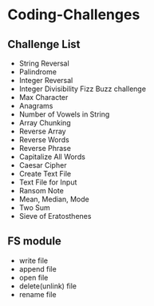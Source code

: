 # Coding-Challenges

## Challenge List

- String Reversal
- Palindrome
- Integer Reversal
- Integer Divisibility Fizz Buzz challenge
- Max Character
- Anagrams
- Number of Vowels in String
- Array Chunking
- Reverse Array
- Reverse Words
- Reverse Phrase
- Capitalize All Words
- Caesar Cipher
- Create Text File
- Text File for Input
- Ransom Note
- Mean, Median, Mode
- Two Sum
- Sieve of Eratosthenes


## FS module

- write file
- append file
- open file
- delete(unlink) file
- rename file